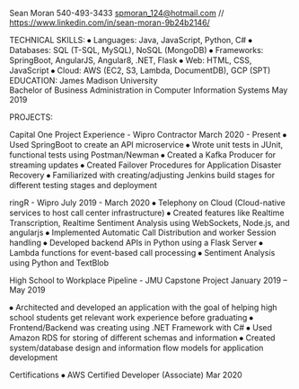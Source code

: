 Sean Moran
540-493-3433
spmoran_124@hotmail.com // https://www.linkedin.com/in/sean-moran-9b24b2146/


TECHNICAL SKILLS:
⦁	Languages: Java, JavaScript, Python, C#
⦁	Databases: SQL (T-SQL, MySQL), NoSQL (MongoDB)
⦁	Frameworks: SpringBoot, AngularJS, Angular8, .NET, Flask
⦁	Web: HTML, CSS, JavaScript
⦁	Cloud: AWS (EC2, S3, Lambda, DocumentDB), GCP (SPT)
EDUCATION:
James Madison University					  		       
Bachelor of Business Administration in Computer Information Systems           May 2019

PROJECTS:

Capital One Project Experience - Wipro Contractor
March 2020 - Present
⦁	Used SpringBoot to create an API microservice
⦁	Wrote unit tests in JUnit, functional tests using Postman/Newman
⦁	Created a Kafka Producer for streaming updates
⦁	Created Failover Procedures for Application Disaster Recovery 
⦁	Familiarized with creating/adjusting Jenkins build stages for different testing stages and deployment

ringR - Wipro											 July 2019 - March 2020
⦁	Telephony on Cloud (Cloud-native services to host call center infrastructure)
⦁	Created features like Realtime Transcription, Realtime Sentiment Analysis using WebSockets, Node.js, and angularjs
⦁	Implemented Automatic Call Distribution and worker Session handling
⦁	Developed backend APIs in Python using a Flask Server
⦁	Lambda functions for event-based call processing
⦁	Sentiment Analysis using Python and TextBlob

High School to Workplace Pipeline - JMU Capstone Project		          January 2019 – May 2019 

⦁	Architected and developed an application with the goal of helping high school students get relevant work experience before graduating
⦁	Frontend/Backend was creating using .NET Framework with C#
⦁	Used Amazon RDS for storing of different schemas and information
⦁	Created system/database design and information flow models for application development


Certifications
⦁	AWS Certified Developer (Associate) 			                  Mar 2020

